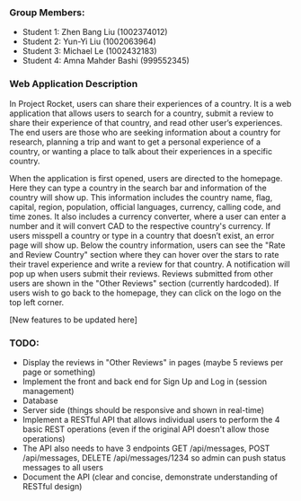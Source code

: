 ### Group Members:
- Student 1: Zhen Bang Liu (1002374012)
- Student 2: Yun-Yi Liu (1002063964)
- Student 3: Michael Le (1002432183)
- Student 4: Amna Mahder Bashi (999552345)



### Web Application Description
In Project Rocket, users can share their experiences of a country. It is a web application that allows users to search for a country, submit a review to share their experience of that country, and read other user’s experiences. The end users are those who are seeking information about a country for research, planning a trip and want to get a personal experience of a country, or wanting a place to talk about their experiences in a specific country.

When the application is first opened, users are directed to the homepage. Here they can type a country in the search bar and information of the country will show up. This information includes the country name, flag, capital, region, population, official languages, currency, calling code, and time zones. It also includes a currency converter, where a user can enter a number and it will convert CAD to the respective country's currency. If users misspell a country or type in a country that doesn’t exist, an error page will show up. Below the country information, users can see the "Rate and Review Country" section where they can hover over the stars to rate their travel experience and write a review for that country. A notification will pop up when users submit their reviews. Reviews submitted from other users are shown in the "Other Reviews" section (currently hardcoded). If users wish to go back to the homepage, they can click on the logo on the top left corner.

[New features to be updated here]



### TODO:
- Display the reviews in "Other Reviews" in pages (maybe 5 reviews per page or something)
- Implement the front and back end for Sign Up and Log in (session management)
- Database
- Server side (things should be responsive and shown in real-time)
- Implement a RESTful API that allows individual users to perform the 4 basic REST operations (even if the original API doesn't allow those operations)
- The API also needs to have 3 endpoints GET /api/messages, POST /api/messages, DELETE /api/messages/1234 so admin can push status messages to all users
- Document the API (clear and concise, demonstrate understanding of RESTful design)
